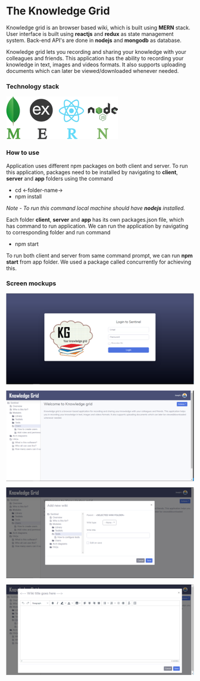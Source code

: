 # The Knowledge Grid

Knowledge grid is an browser based wiki, which is built using **MERN** stack. User interface is built using **reactjs** and **redux** as state management system. Back-end API's are done in **nodejs** and **mongodb** as database.

Knowledge grid lets you recording and sharing your knowledge with your colleagues and friends. This application has the ability to recording your knowledge in text, images and videos formats. It also supports uploading documents which can later be viewed/downloaded whenever needed.

### Technology stack

![Screen](./screenshots/mern-stack.png)

### How to use

Application uses different npm packages on both client and server. To run this application, packages need to be installed by navigating to **client**, **server** and **app** folders using the command

- cd <-folder-name->
- npm install

*Note - To run this command local machine should have **nodejs** installed.*

Each folder **client**, **server** and **app** has its own packages.json file, which has command to run application. We can run the application by navigating to corresponding folder and run command

- npm start

To run both client and server from same command prompt, we can run **npm start** from app folder. We used a package called concurrently for achieving this.

### Screen mockups

![Screen](./screenshots/login.png)

![Screen](./screenshots/home.png)

![Screen](./screenshots/add-wiki.png)

![Screen](./screenshots/edit-wiki.png)
